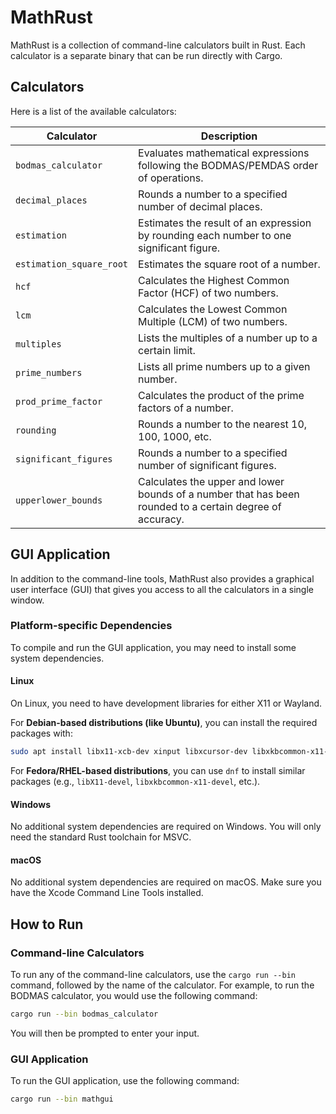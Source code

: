 # MathRust

MathRust is a collection of command-line calculators built in Rust. Each calculator is a separate binary that can be run directly with Cargo.

## Calculators

Here is a list of the available calculators:

| Calculator                  | Description                                                                                             |
| --------------------------- | ------------------------------------------------------------------------------------------------------- |
| `bodmas_calculator`         | Evaluates mathematical expressions following the BODMAS/PEMDAS order of operations.                     |
| `decimal_places`            | Rounds a number to a specified number of decimal places.                                                |
| `estimation`                | Estimates the result of an expression by rounding each number to one significant figure.                |
| `estimation_square_root`    | Estimates the square root of a number.                                                                  |
| `hcf`                       | Calculates the Highest Common Factor (HCF) of two numbers.                                              |
| `lcm`                       | Calculates the Lowest Common Multiple (LCM) of two numbers.                                             |
| `multiples`                 | Lists the multiples of a number up to a certain limit.                                                  |
| `prime_numbers`             | Lists all prime numbers up to a given number.                                                           |
| `prod_prime_factor`         | Calculates the product of the prime factors of a number.                                                |
| `rounding`                  | Rounds a number to the nearest 10, 100, 1000, etc.                                                      |
| `significant_figures`       | Rounds a number to a specified number of significant figures.                                           |
| `upperlower_bounds`         | Calculates the upper and lower bounds of a number that has been rounded to a certain degree of accuracy. |

## GUI Application

In addition to the command-line tools, MathRust also provides a graphical user interface (GUI) that gives you access to all the calculators in a single window.

### Platform-specific Dependencies

To compile and run the GUI application, you may need to install some system dependencies.

#### Linux

On Linux, you need to have development libraries for either X11 or Wayland.

For **Debian-based distributions (like Ubuntu)**, you can install the required packages with:

```bash
sudo apt install libx11-xcb-dev xinput libxcursor-dev libxkbcommon-x11-dev libx11-dev
```

For **Fedora/RHEL-based distributions**, you can use `dnf` to install similar packages (e.g., `libX11-devel`, `libxkbcommon-x11-devel`, etc.).

#### Windows

No additional system dependencies are required on Windows. You will only need the standard Rust toolchain for MSVC.

#### macOS

No additional system dependencies are required on macOS. Make sure you have the Xcode Command Line Tools installed.

## How to Run

### Command-line Calculators

To run any of the command-line calculators, use the `cargo run --bin` command, followed by the name of the calculator. For example, to run the BODMAS calculator, you would use the following command:

```bash
cargo run --bin bodmas_calculator
```

You will then be prompted to enter your input.

### GUI Application

To run the GUI application, use the following command:

```bash
cargo run --bin mathgui
```
